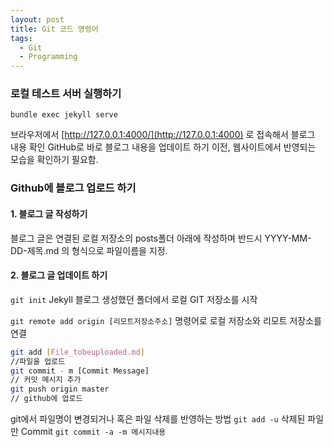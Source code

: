 ```yaml
---
layout: post
title: Git 코드 명령어
tags:
  - Git
  - Programming
---
```


### 로컬 테스트 서버 실행하기 
`bundle exec jekyll serve `

브라우저에서 [http://127.0.0.1:4000/](http://127.0.0.1:4000) 로 접속해서 블로그 내용 확인
GitHub로 바로 블로그 내용을 업데이트 하기 이전, 웹사이트에서 반영되는 모습을 확인하기 필요함. 

### Github에 블로그 업로드 하기
#### 1. 블로그 글 작성하기 
블로그 글은 연결된 로컬 저장소의 posts폴더 아래에 작성하며 반드시  YYYY-MM-DD-제목.md 의 형식으로 파일이름을 지정. 

#### 2. 블로그 글 업데이트 하기 
```git init```
Jekyll 블로그 생성했던 폴더에서 로컬 GIT 저장소를 시작

```git remote add origin [리모트저장소주소]```
명령어로 로컬 저장소와 리모트 저장소를 연결 

```bash
git add [File_tobeuploaded.md]
//파일을 업로드 
git commit - m [Commit Message]
// 커밋 메시지 추가 
git push origin master
// github에 업로드  
```

git에서 파일명이 변경되거나 혹은 파일 삭제를 반영하는 방법 
```git add -u```
삭제된 파일만 Commit 
```git commit -a -m 메시지내용 ```


